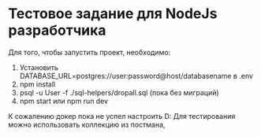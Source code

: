 # Тестовое задание для NodeJs разработчика
Для того, чтобы запустить проект, необходимо:
1) Установить DATABASE_URL=postgres://user:password@host/databasename в .env
2) npm install
3) psql -u User -f ./sql-helpers/dropall.sql (пока без миграций)
4) npm start или npm run dev

К сожалению докер пока не успел настроить D:
Для тестирования можно использовать коллекцию из постмана,
